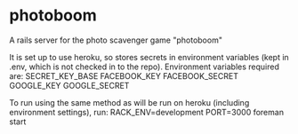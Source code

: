 photoboom
=========

A rails server for the photo scavenger game "photoboom"

It is set up to use heroku, so stores secrets in environment variables (kept in .env, which is not checked in to the repo).  Environment variables required are:
SECRET_KEY_BASE
FACEBOOK_KEY
FACEBOOK_SECRET
GOOGLE_KEY
GOOGLE_SECRET

To run using the same method as will be run on heroku (including environment settings), run:
RACK_ENV=development PORT=3000 foreman start
